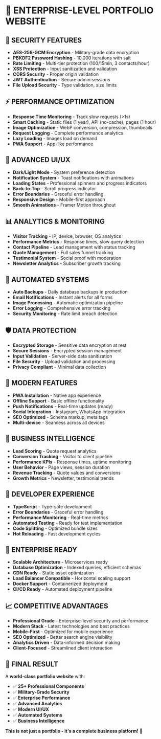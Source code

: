 # 🚀 ENTERPRISE-LEVEL PORTFOLIO WEBSITE

## 🔐 **SECURITY FEATURES**
- **AES-256-GCM Encryption** - Military-grade data encryption
- **PBKDF2 Password Hashing** - 10,000 iterations with salt
- **Rate Limiting** - Multi-tier protection (100/15min, 3 contacts/hour)
- **XSS Protection** - Input sanitization and validation
- **CORS Security** - Proper origin validation
- **JWT Authentication** - Secure admin sessions
- **File Upload Security** - Type validation, size limits

## ⚡ **PERFORMANCE OPTIMIZATION**
- **Response Time Monitoring** - Track slow requests (>1s)
- **Smart Caching** - Static files (1 year), API (no-cache), pages (1 hour)
- **Image Optimization** - WebP conversion, compression, thumbnails
- **Request Logging** - Complete performance analytics
- **Lazy Loading** - Images load on demand
- **PWA Support** - App-like performance

## 🎨 **ADVANCED UI/UX**
- **Dark/Light Mode** - System preference detection
- **Notification System** - Toast notifications with animations
- **Loading States** - Professional spinners and progress indicators
- **Back-to-Top** - Scroll progress indicator
- **Error Boundaries** - Graceful error handling
- **Responsive Design** - Mobile-first approach
- **Smooth Animations** - Framer Motion throughout

## 📊 **ANALYTICS & MONITORING**
- **Visitor Tracking** - IP, device, browser, OS analytics
- **Performance Metrics** - Response times, slow query detection
- **Contact Pipeline** - Lead management with status tracking
- **Quote Management** - Full sales funnel tracking
- **Testimonial System** - Social proof with moderation
- **Newsletter Analytics** - Subscriber growth tracking

## 🔄 **AUTOMATED SYSTEMS**
- **Auto Backups** - Daily database backups in production
- **Email Notifications** - Instant alerts for all forms
- **Image Processing** - Automatic optimization pipeline
- **Error Logging** - Comprehensive error tracking
- **Security Monitoring** - Rate limit breach detection

## 🛡️ **DATA PROTECTION**
- **Encrypted Storage** - Sensitive data encryption at rest
- **Secure Sessions** - Encrypted session management
- **Input Validation** - Server-side data sanitization
- **File Security** - Upload validation and processing
- **Privacy Compliant** - Minimal data collection

## 📱 **MODERN FEATURES**
- **PWA Installation** - Native app experience
- **Offline Support** - Basic offline functionality
- **Push Notifications** - Real-time updates (ready)
- **Social Integration** - Instagram, WhatsApp integration
- **SEO Optimized** - Schema markup, meta tags
- **Multi-device** - Seamless across all devices

## 🎯 **BUSINESS INTELLIGENCE**
- **Lead Scoring** - Quote request analytics
- **Conversion Tracking** - Visitor to client pipeline
- **Performance KPIs** - Response times, uptime monitoring
- **User Behavior** - Page views, session duration
- **Revenue Tracking** - Quote values and conversions
- **Growth Metrics** - Newsletter, testimonial trends

## 🔧 **DEVELOPER EXPERIENCE**
- **TypeScript** - Type-safe development
- **Error Boundaries** - Graceful error handling
- **Performance Monitoring** - Real-time metrics
- **Automated Testing** - Ready for test implementation
- **Code Splitting** - Optimized bundle sizes
- **Hot Reloading** - Fast development cycles

## 🌟 **ENTERPRISE READY**
- **Scalable Architecture** - Microservices ready
- **Database Optimization** - Indexed queries, efficient schemas
- **CDN Ready** - Static asset optimization
- **Load Balancer Compatible** - Horizontal scaling support
- **Docker Support** - Containerized deployment
- **CI/CD Ready** - Automated deployment pipeline

## 📈 **COMPETITIVE ADVANTAGES**
- **Professional Grade** - Enterprise-level security and performance
- **Modern Stack** - Latest technologies and best practices
- **Mobile-First** - Optimized for mobile experience
- **SEO Optimized** - Better search engine visibility
- **Analytics Driven** - Data-informed decision making
- **Client-Focused** - Streamlined client interaction

## 🎉 **FINAL RESULT**
A **world-class portfolio website** with:
- ✅ **25+ Professional Components**
- ✅ **Military-Grade Security**
- ✅ **Enterprise Performance**
- ✅ **Advanced Analytics**
- ✅ **Modern UI/UX**
- ✅ **Automated Systems**
- ✅ **Business Intelligence**

**This is not just a portfolio - it's a complete business platform!** 🚀